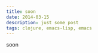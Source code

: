 ```yaml
---
title: soon
date: 2014-03-15
description: just some post
tags: clojure, emacs-lisp, emacs
---
```


soon
